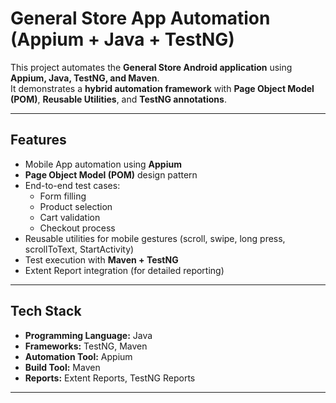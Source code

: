 # General Store App Automation (Appium + Java + TestNG)

This project automates the **General Store Android application** using **Appium, Java, TestNG, and Maven**.  
It demonstrates a **hybrid automation framework** with **Page Object Model (POM)**, **Reusable Utilities**, and **TestNG annotations**.

---

##  Features
- Mobile App automation using **Appium**
- **Page Object Model (POM)** design pattern
- End-to-end test cases:
  - Form filling
  - Product selection
  - Cart validation
  - Checkout process
- Reusable utilities for mobile gestures (scroll, swipe, long press, scrollToText, StartActivity)
- Test execution with **Maven + TestNG**
- Extent Report integration (for detailed reporting)

---

## Tech Stack
- **Programming Language:** Java  
- **Frameworks:** TestNG, Maven  
- **Automation Tool:** Appium  
- **Build Tool:** Maven  
- **Reports:** Extent Reports, TestNG Reports  

---

